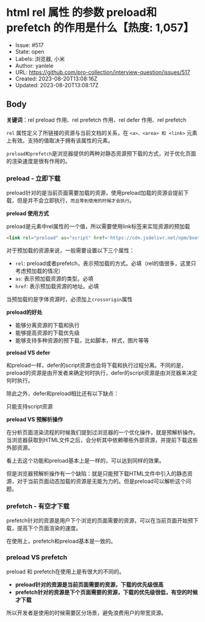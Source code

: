 # html rel 属性 的参数 preload和prefetch 的作用是什么【热度: 1,057】

- Issue: #517
- State: open
- Labels: 浏览器, 小米
- Author: yanlele
- URL: https://github.com/pro-collection/interview-question/issues/517
- Created: 2023-08-20T13:08:16Z
- Updated: 2023-08-20T13:08:17Z

## Body

**关键词**：rel preload 作用、rel prefetch 作用、rel defer 作用、rel prefetch

`rel` 属性定义了所链接的资源与当前文档的关系，在 `<a>、<area> 和 <link>` 元素上有效。支持的值取决于拥有该属性的元素。

`preload和prefetch`是浏览器提供的两种对静态资源预下载的方式，对于优化页面的渲染速度是很有作用的。

### preload - 立即下载

preload针对的是当前页面需要加载的资源，使用preload加载的资源会提前下载，但是并不会立即执行，`而且等到使用的时候才会执行`。

**preload 使用方式**

preload是<link>元素中rel属性的一个值，所以需要使用link标签来实现资源的预加载

```html
<link rel="preload" as="script" href='https://cdn.jsdelivr.net/npm/bootstrap@4.6.0/dist/js/bootstrap.min.js'>
```

对于预加载的资源来说，一般需要设置以下三个属性：

- `rel`: preload或者prefetch，表示预加载的方式。必填（rel的值很多，这里只考虑预加载的情况）
- `as`: 表示预加载资源的类型。必填
- `href`: 表示预加载资源的地址。必填

当预加载的是字体资源时，必须加上`crossorigin`属性

**preload的好处**

- 能够分离资源的下载和执行
- 能够提高资源的下载优先级
- 能够支持多种资源的预下载，比如脚本，样式，图片等等

**preload VS defer**

和preload一样，defer的script资源也会将下载和执行过程分离。不同的是，preload的资源是由开发者来确定何时执行，defer的script资源是由浏览器来决定何时执行。

除此之外，defer和preload相比还有以下缺点：

只能支持script资源


**preload VS 预解析操作**

在分析页面渲染流程的时候我们提到过浏览器的一个优化操作，就是预解析操作。当浏览器获取到HTML文件之后，会分析其中依赖哪些外部资源，并提前下载这些外部资源。

看上去这个功能和preload基本上是一样的，可以达到同样的效果。

但是浏览器预解析操作有一个缺陷：就是只能预下载HTML文件中引入的静态资源，对于当前页面动态加载的资源是无能为力的。但是preload可以解析这个问题。

### prefetch - 有空才下载

prefetch针对的资源是用户下个浏览的页面需要的资源，可以在当前页面开始预下载，提高下个页面渲染的速度。

在使用上，prefetch和preload基本是一致的。


### preload VS prefetch

preload 和 prefetch在使用上是有很大的不同的。

- **preload针对的资源是当前页面需要的资源，下载的优先级很高**
- **prefetch针对的资源是下个页面需要的资源，下载的优先级很低，有空的时候才下载**

所以开发者是使用的时候需要区分场景，避免浪费用户的带宽资源。

